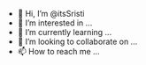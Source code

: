 - 👋 Hi, I’m @itsSristi
- 👀 I’m interested in ...
- 🌱 I’m currently learning ...
- 💞️ I’m looking to collaborate on ...
- 📫 How to reach me ...

<!---
itsSristi/itsSristi is a ✨ special ✨ repository because its `README.md` (this file) appears on your GitHub profile.
You can click the Preview link to take a look at your changes.
--->
